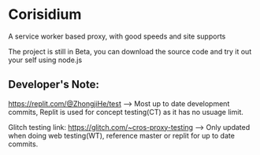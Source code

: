 # Corisidium

A service worker based proxy, with good speeds and site supports

The project is still in Beta, you can download the source code and try it out your self using node.js

## Developer's Note:
https://replit.com/@ZhongjiHe/test --> Most up to date development commits, Replit is used for concept testing(CT) as it has no usuage limit.

Glitch testing link: https://glitch.com/~cros-proxy-testing --> Only updated when doing web testing(WT), reference master or replit for up to date commits. 
